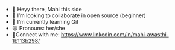 - 👋 Heyy there, Mahi this side
- 👀 I’m looking to collaborate in open source (beginner)
- 🌱 I’m currently learning Git 
- 😄 Pronouns: her/she
- 👯Connect with me: https://www.linkedin.com/in/mahi-awasthi-1b113b298/
<!---
Mahi-Awasthi/Mahi-Awasthi is a ✨ special ✨ repository because its `README.md` (this file) appears on your GitHub profile.
You can click the Preview link to take a look at your changes.
--->
